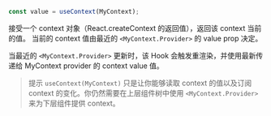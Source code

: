 
```js
const value = useContext(MyContext);
```

接受一个 context 对象（React.createContext 的返回值），返回该 context 当前的值。
当前的 context 值由最近的 `<MyContext.Provider>` 的 value prop 决定。

当最近的 `<MyContext.Provider>` 更新时，该 Hook 会触发重渲染，并使用最新传递给 MyContext provider 的 context value 值。

>提示
>`useContext(MyContext)` 只是让你能够读取 context 的值以及订阅 context 的变化。你仍然需要在上层组件树中使用 `<MyContext.Provider>` 来为下层组件提供 context。

